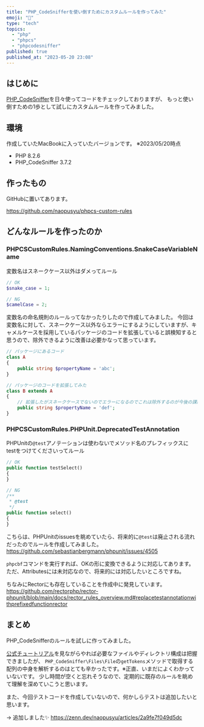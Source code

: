 ```yaml
---
title: "PHP_CodeSnifferを使い倒すためにカスタムルールを作ってみた"
emoji: "🐥"
type: "tech"
topics:
  - "php"
  - "phpcs"
  - "phpcodesniffer"
published: true
published_at: "2023-05-20 23:08"
---
```


## はじめに

[PHP_CodeSniffer](https://github.com/squizlabs/PHP_CodeSniffer)を日々使ってコードをチェックしておりますが、
もっと使い倒すための1歩として試しにカスタムルールを作ってみました。

## 環境

作成していたMacBookに入っていたバージョンです。
※2023/05/20時点

- PHP 8.2.6
- PHP_CodeSniffer 3.7.2

## 作ったもの

GitHubに置いてあります。

https://github.com/naopusyu/phpcs-custom-rules

## どんなルールを作ったのか

### PHPCSCustomRules.NamingConventions.SnakeCaseVariableName

変数名はスネークケース以外はダメってルール

```php
// OK
$snake_case = 1;

// NG
$camelCase = 2;
```

変数名の命名規則のルールってなかったりしたので作成してみました。
今回は変数名に対して、スネークケース以外ならエラーにするようにしていますが、キャメルケースを採用しているパッケージのコードを拡張していると誤検知すると思うので、除外できるように改善は必要かなって思っています。

```php
// パッケージにあるコード
class A 
{
    public string $propertyName = 'abc';
}

// パッケージのコードを拡張してみた
class B extends A
{
    // 拡張したがスネークケースでないのでエラーになるのでこれは除外するのが今後の課題
    public string $propertyName = 'def';
}
```

### PHPCSCustomRules.PHPUnit.DeprecatedTestAnnotation

PHPUnitの`@test`アノテーションは使わないでメソッド名のプレフィックスにtestをつけてくださいってルール

```php
// OK
public function testSelect()
{
}

// NG
/**
 * @test
 */
public function select()
{
}
```

こちらは、PHPUnitのissuesを眺めていたら、将来的に`@test`は廃止される流れだったのでルールを作成してみました。
https://github.com/sebastianbergmann/phpunit/issues/4505

`phpcbf`コマンドを実行すれば、OKの形に変換できるように対応してあります。
ただ、Attributesには未対応なので、将来的には対応したいところですね。

ちなみにRectorにも存在していることを作成中に発見しています。
https://github.com/rectorphp/rector-phpunit/blob/main/docs/rector_rules_overview.md#replacetestannotationwithprefixedfunctionrector

## まとめ

PHP_CodeSnifferのルールを試しに作ってみました。

[公式チュートリアル](https://github.com/squizlabs/PHP_CodeSniffer/wiki/Coding-Standard-Tutorial)を見ながらやれば必要なファイルやディレクトリ構成は把握できましたが、
`PHP_CodeSniffer\Files\File`の`getTokens`メソッドで取得する配列の中身を解析するのはとても辛かったです。※正直、いまだによくわかっていないです。
少し時間が空くと忘れそうなので、定期的に既存のルールを眺めて理解を深めていこうと思います。

また、今回テストコードを作成していないので、何かしらテストは追加したいと思います。

→ 追加しました✨
https://zenn.dev/naopusyu/articles/2a9fe7f049d5dc

